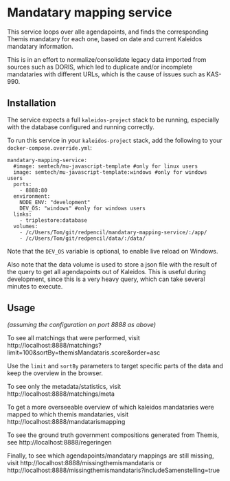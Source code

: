 # Mandatary mapping service

This service loops over alle agendapoints, and finds the corresponding Themis mandatary for each one, based on date and current Kaleidos mandatary information.

This is in an effort to normalize/consolidate legacy data imported from sources such as DORIS, which led to duplicate and/or incomplete mandataries with different URLs, which is the cause of issues such as KAS-990.

## Installation

The service expects a full `kaleidos-project` stack to be running, especially with the database configured and running correctly.

To run this service in your `kaleidos-project` stack, add the following to your `docker-compose.override.yml`:

```
mandatary-mapping-service:
  #image: semtech/mu-javascript-template #only for linux users
  image: semtech/mu-javascript-template:windows #only for windows users
  ports:
    - 8888:80
  environment:
    NODE_ENV: "development"
    DEV_OS: "windows" #only for windows users
  links:
    - triplestore:database
  volumes:
    - /c/Users/Tom/git/redpencil/mandatary-mapping-service/:/app/
    - /c/Users/Tom/git/redpencil/data/:/data/
```

Note that the `DEV_OS` variable is optional, to enable live reload on Windows.

Also note that the data volume is used to store a json file with the result of the query to get all agendapoints out of Kaleidos.
This is useful during development, since this is a very heavy query, which can take several minutes to execute.


## Usage
*(assuming the configuration on port 8888 as above)*

To see all matchings that were performed, visit http://localhost:8888/matchings?limit=100&sortBy=themisMandataris.score&order=asc

Use the `limit` and `sortBy` parameters to target specific parts of the data and keep the overview in the browser.

To see only the metadata/statistics, visit http://localhost:8888/matchings/meta

To get a more overseeable overview of which kaleidos mandataries were mapped to which themis mandataries, visit http://localhost:8888/mandatarismapping

To see the ground truth government compositions generated from Themis, see http://localhost:8888/regeringen

Finally, to see which agendapoints/mandatary mappings are still missing, visit http://localhost:8888/missingthemismandataris or http://localhost:8888/missingthemismandataris?includeSamenstelling=true
